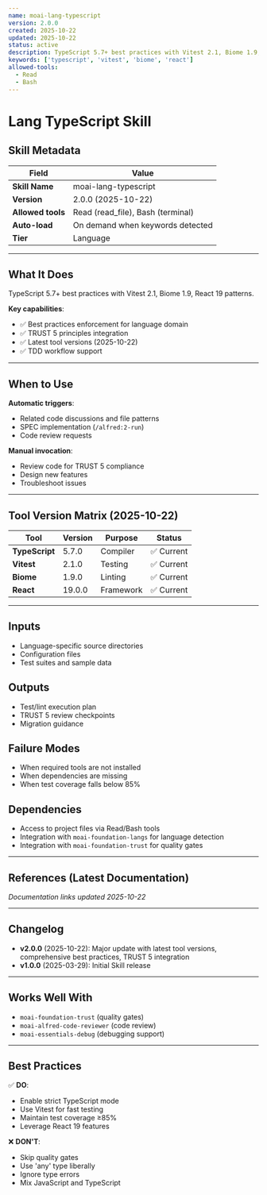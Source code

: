 ```yaml
---
name: moai-lang-typescript
version: 2.0.0
created: 2025-10-22
updated: 2025-10-22
status: active
description: TypeScript 5.7+ best practices with Vitest 2.1, Biome 1.9, React 19 patterns.
keywords: ['typescript', 'vitest', 'biome', 'react']
allowed-tools:
  - Read
  - Bash
---
```


# Lang TypeScript Skill

## Skill Metadata

| Field | Value |
| ----- | ----- |
| **Skill Name** | moai-lang-typescript |
| **Version** | 2.0.0 (2025-10-22) |
| **Allowed tools** | Read (read_file), Bash (terminal) |
| **Auto-load** | On demand when keywords detected |
| **Tier** | Language |

---

## What It Does

TypeScript 5.7+ best practices with Vitest 2.1, Biome 1.9, React 19 patterns.

**Key capabilities**:
- ✅ Best practices enforcement for language domain
- ✅ TRUST 5 principles integration
- ✅ Latest tool versions (2025-10-22)
- ✅ TDD workflow support

---

## When to Use

**Automatic triggers**:
- Related code discussions and file patterns
- SPEC implementation (`/alfred:2-run`)
- Code review requests

**Manual invocation**:
- Review code for TRUST 5 compliance
- Design new features
- Troubleshoot issues

---

## Tool Version Matrix (2025-10-22)

| Tool | Version | Purpose | Status |
|------|---------|---------|--------|
| **TypeScript** | 5.7.0 | Compiler | ✅ Current |
| **Vitest** | 2.1.0 | Testing | ✅ Current |
| **Biome** | 1.9.0 | Linting | ✅ Current |
| **React** | 19.0.0 | Framework | ✅ Current |

---

## Inputs

- Language-specific source directories
- Configuration files
- Test suites and sample data

## Outputs

- Test/lint execution plan
- TRUST 5 review checkpoints
- Migration guidance

## Failure Modes

- When required tools are not installed
- When dependencies are missing
- When test coverage falls below 85%

## Dependencies

- Access to project files via Read/Bash tools
- Integration with `moai-foundation-langs` for language detection
- Integration with `moai-foundation-trust` for quality gates

---

## References (Latest Documentation)

_Documentation links updated 2025-10-22_

---

## Changelog

- **v2.0.0** (2025-10-22): Major update with latest tool versions, comprehensive best practices, TRUST 5 integration
- **v1.0.0** (2025-03-29): Initial Skill release

---

## Works Well With

- `moai-foundation-trust` (quality gates)
- `moai-alfred-code-reviewer` (code review)
- `moai-essentials-debug` (debugging support)

---

## Best Practices

✅ **DO**:
- Enable strict TypeScript mode
- Use Vitest for fast testing
- Maintain test coverage ≥85%
- Leverage React 19 features

❌ **DON'T**:
- Skip quality gates
- Use 'any' type liberally
- Ignore type errors
- Mix JavaScript and TypeScript
